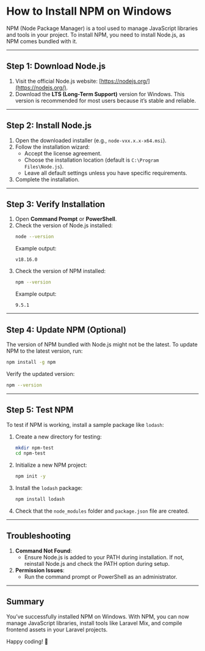 
# How to Install NPM on Windows

NPM (Node Package Manager) is a tool used to manage JavaScript libraries and tools in your project. To install NPM, you need to install Node.js, as NPM comes bundled with it.

---

## Step 1: Download Node.js
1. Visit the official Node.js website: [https://nodejs.org/](https://nodejs.org/).
2. Download the **LTS (Long-Term Support)** version for Windows. This version is recommended for most users because it’s stable and reliable.

---

## Step 2: Install Node.js
1. Open the downloaded installer (e.g., `node-vxx.x.x-x64.msi`).
2. Follow the installation wizard:
   - Accept the license agreement.
   - Choose the installation location (default is `C:\Program Files\Node.js`).
   - Leave all default settings unless you have specific requirements.
3. Complete the installation.

---

## Step 3: Verify Installation
1. Open **Command Prompt** or **PowerShell**.
2. Check the version of Node.js installed:
   ```bash
   node --version
   ```
   Example output:
   ```
   v18.16.0
   ```
3. Check the version of NPM installed:
   ```bash
   npm --version
   ```
   Example output:
   ```
   9.5.1
   ```

---

## Step 4: Update NPM (Optional)
The version of NPM bundled with Node.js might not be the latest. To update NPM to the latest version, run:
```bash
npm install -g npm
```

Verify the updated version:
```bash
npm --version
```

---

## Step 5: Test NPM
To test if NPM is working, install a sample package like `lodash`:
1. Create a new directory for testing:
   ```bash
   mkdir npm-test
   cd npm-test
   ```
2. Initialize a new NPM project:
   ```bash
   npm init -y
   ```
3. Install the `lodash` package:
   ```bash
   npm install lodash
   ```
4. Check that the `node_modules` folder and `package.json` file are created.

---

## Troubleshooting
1. **Command Not Found**:
   - Ensure Node.js is added to your PATH during installation. If not, reinstall Node.js and check the PATH option during setup.
2. **Permission Issues**:
   - Run the command prompt or PowerShell as an administrator.

---

## Summary
You’ve successfully installed NPM on Windows. With NPM, you can now manage JavaScript libraries, install tools like Laravel Mix, and compile frontend assets in your Laravel projects.

Happy coding! 🚀
